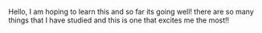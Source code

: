 Hello, I am hoping to learn this and so far its going well! there are so many things that I have studied and this is one that excites me the most!!
